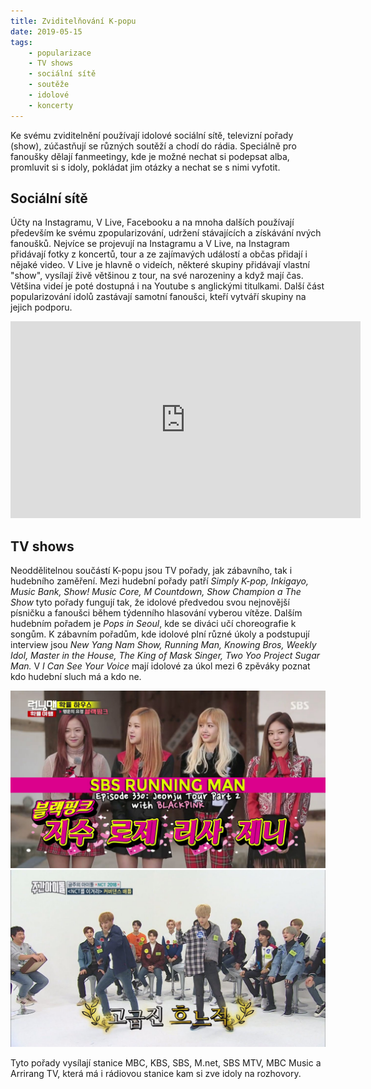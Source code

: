 ```yaml
---
title: Zviditelňování K-popu
date: 2019-05-15
tags: 
    - popularizace
    - TV shows
    - sociální sítě
    - soutěže
    - idolové
    - koncerty
---
```

Ke svému zviditelnění používají idolové sociální sítě, televizní pořady (show), zúčastňují se různých soutěží a chodí do rádia. Speciálně pro fanoušky dělají fanmeetingy, kde je možné nechat si podepsat alba, promluvit si s idoly, pokládat jim otázky a nechat se s nimi vyfotit.

## Sociální sítě

Účty na Instagramu, V Live, Facebooku a na mnoha dalších používají především ke svému zpopularizování, udržení stávajících a získávání nvých fanoušků. Nejvíce se projevují na Instagramu a V Live, na Instagram přidávají fotky z koncertů, tour a ze zajímavých událostí a občas přidají i nějaké video. V Live je hlavně o videích, některé skupiny přidávají vlastní "show", vysílají živě většinou z tour, na své narozeniny a když mají čas. Většina videí je poté dostupná i na Youtube s anglickými titulkami. Další část popularizování idolů zastávají samotní fanoušci, kteří vytváří skupiny na jejich podporu.

<iframe width="560" height="315" src="https://www.youtube.com/embed/wxB_EUKxzYg" frameborder="0" allow="accelerometer; autoplay; encrypted-media; gyroscope; picture-in-picture" allowfullscreen></iframe>


## TV shows

Neoddělitelnou součástí K-popu jsou TV pořady, jak zábavního, tak i hudebního zaměření. Mezi hudební pořady patří *Simply K-pop, Inkigayo, Music Bank, Show! Music Core, M Countdown, Show Champion a The Show* tyto pořady fungují tak, že idolové předvedou svou nejnovější písničku a fanoušci během týdenního hlasování vyberou vítěze. Dalším hudebním pořadem je *Pops in Seoul*, kde se diváci učí choreografie k songům. K zábavním pořadům, kde idolové plní různé úkoly a podstupují interview jsou *New Yang Nam Show, Running Man, Knowing Bros, Weekly Idol, Master in the House, The King of Mask Singer, Two Yoo Project Sugar Man.* V *I Can See Your Voice* mají idolové za úkol mezi 6 zpěváky poznat kdo hudební sluch má a kdo ne.

<img src="running man.jpg" alt="BLACKPINK"> 

<img src="weekly idol.jpg" alt="NCT"> 

Tyto pořady vysílají stanice MBC, KBS, SBS, M.net, SBS MTV, MBC Music a Arrirang TV, která má i rádiovou stanice kam si zve idoly na rozhovory. 